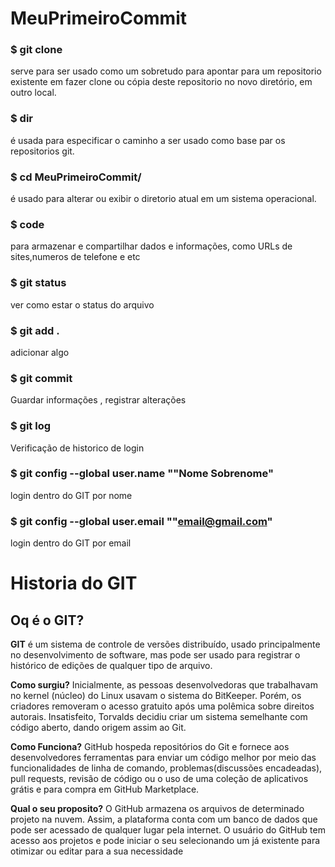 # MeuPrimeiroCommit
### **$ git clone**
serve para ser usado como um sobretudo para apontar para um repositorio existente em fazer clone ou cópia deste repositorio no novo diretório, em outro local.
### **$ dir** 
é usada para especificar o caminho a ser usado como base par os repositorios git.
### **$ cd MeuPrimeiroCommit/** 
é usado para alterar ou exibir o diretorio atual em um sistema operacional.
### **$ code** 
para armazenar e compartilhar dados e informações, como URLs de sites,numeros de telefone e etc
### **$ git status** 
ver como estar o status do arquivo
### **$ git add .**	
adicionar algo
### **$ git commit** 
Guardar informações , registrar alterações
### **$ git log**
Verificação de historico de login 
### **$ git config --global user.name ""Nome Sobrenome"**
login dentro do GIT por nome
### **$ git config --global user.email ""email@gmail.com"**
login dentro do GIT por email
# Historia do GIT
## **Oq é o GIT?**

**GIT**
é um sistema de controle de versões distribuído, usado principalmente no desenvolvimento de software, mas pode ser usado para registrar o histórico de edições de qualquer tipo de arquivo.

**Como surgiu?**
Inicialmente, as pessoas desenvolvedoras que trabalhavam no kernel (núcleo) do Linux usavam o sistema do BitKeeper. 
Porém, os criadores removeram o acesso gratuito após uma polêmica sobre direitos autorais. 
Insatisfeito, Torvalds decidiu criar um sistema semelhante com código aberto, dando origem assim ao Git.

**Como Funciona?**
GitHub hospeda repositórios do Git e fornece aos desenvolvedores ferramentas para enviar um código melhor por meio das funcionalidades de linha de comando, 
problemas(discussões encadeadas), pull requests, revisão de código ou o uso de uma coleção de aplicativos grátis e para compra em GitHub Marketplace.

**Qual o seu proposito?**
O GitHub armazena os arquivos de determinado projeto na nuvem. Assim, a plataforma conta com um banco de dados que pode ser acessado de qualquer lugar pela internet. 
O usuário do GitHub tem acesso aos projetos e pode iniciar o seu selecionando um já existente para otimizar ou editar para a sua necessidade
